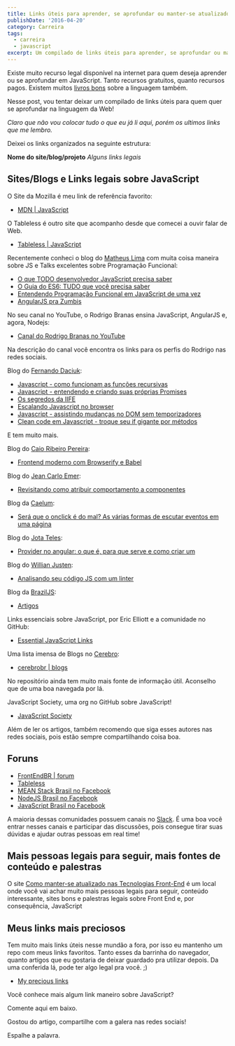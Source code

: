 ```yaml
---
title: Links úteis para aprender, se aprofundar ou manter-se atualizado sobre JavaScript
publishDate: '2016-04-20'
category: Carreira
tags:
  - carreira
  - javascript
excerpt: Um compilado de links úteis para aprender, se aprofundar ou manter-se atualizado sobre JavaScript.
---
```


Existe muito recurso legal disponível na internet para quem deseja aprender ou se aprofundar em JavaScript. Tanto recursos gratuitos, quanto recursos pagos. Existem muitos [livros bons](/posts/Livros-sobre-JavaScript-do-iniciante-ao-avancado-e-ES6/) sobre a linguagem também.

Nesse post, vou tentar deixar um compilado de links úteis para quem quer se aprofundar na linguagem da Web!

_Claro que não vou colocar tudo o que eu já li aqui, porém os ultimos links que me lembro._

Deixei os links organizados na seguinte estrutura:

**Nome do site/blog/projeto**
_Alguns links legais_

## <a name='SitesBlogseLinkslegaissobreJavaScript'></a>Sites/Blogs e Links legais sobre JavaScript

O Site da Mozilla é meu link de referência favorito:

- [MDN | JavaScript](https://developer.mozilla.org/en-US/docs/Web/JavaScript)

O Tableless é outro site que acompanho desde que comecei a ouvir falar de Web.

- [Tableless | JavaScript](https://tableless.com.br/code/javascript/)

Recentemente conheci o blog do [Matheus Lima](https://matheuslima.com/) com muita coisa maneira sobre JS e Talks excelentes sobre Programação Funcional:

- [O que TODO desenvolvedor JavaScript precisa saber](https://medium.com/@matheusml/o-que-todo-desenvolvedor-javascript-precisa-saber-2cc33daedb86#.2cgg4847e)
- [O Guia do ES6: TUDO que você precisa saber](https://medium.com/@matheusml/o-guia-do-es6-tudo-que-voc%C3%AA-precisa-saber-8c287876325f#.7i6fowrsv)
- [Entendendo Programação Funcional em JavaScript de uma vez](https://medium.com/@matheusml/entendendo-programa%C3%A7%C3%A3o-funcional-em-javascript-de-uma-vez-c676489be08b#.yuoqt9vkk)
- [AngularJS pra Zumbis](https://www.youtube.com/user/matheusml90)

No seu canal no YouTube, o Rodrigo Branas ensina JavaScript, AngularJS e, agora, Nodejs:

- [Canal do Rodrigo Branas no YouTube](https://www.youtube.com/user/rodrigobranas)

Na descrição do canal você encontra os links para os perfis do Rodrigo nas redes sociais.

Blog do [Fernando Daciuk](https://blog.da2k.com.br/):

- [Javascript - como funcionam as funções recursivas](https://blog.da2k.com.br/2015/02/27/javascript-como-funcionam-as-funcoes-recursivas/)
- [Javascript - entendendo e criando suas próprias Promises](https://blog.da2k.com.br/2015/03/05/javascript-entendendo-e-criando-suas-proprias-promises/)
- [Os segredos da IIFE](https://blog.da2k.com.br/2015/02/20/os-segredos-da-iife/)
- [Escalando Javascript no browser](https://blog.da2k.com.br/2015/02/13/escalando-javascript-no-browser/)
- [Javascript - assistindo mudanças no DOM sem temporizadores](https://blog.da2k.com.br/2015/02/07/javascript-assistindo-mudancas-no-dom-sem-temporizadores/)
- [Clean code em Javascript - troque seu if gigante por métodos](https://blog.da2k.com.br/2015/01/22/clean-code-em-javascript-troque-seu-if-gigante-por-metodos/)

E tem muito mais.

Blog do [Caio Ribeiro Pereira](https://udgwebdev.com/):

- [Frontend moderno com Browserify e Babel](https://udgwebdev.com/frontend-moderno-com-browserify-e-babel)

Blog do [Jean Carlo Emer](https://jcemer.com/):

- [Revisitando como atribuir comportamento a componentes](https://jcemer.com/revisitando-como-atribuir-comportamento-a-componentes.html)

Blog da [Caelum](https://blog.caelum.com.br/category/web-design/):

- [Será que o onclick é do mal? As várias formas de escutar eventos em uma página](https://blog.caelum.com.br/sera-que-o-onclick-e-do-mal-as-varias-formas-de-ouvir-eventos-em-uma-pagina/)

Blog do [Jota Teles](https://jotateles.com.br/):

- [Provider no angular: o que é, para que serve e como criar um](https://jotateles.com.br/javascript/2016/02/21/provider-angularjs.html)

Blog do [Willian Justen](https://willianjusten.com.br/):

- [Analisando seu código JS com um linter](https://willianjusten.com.br/analisando-seu-codigo-js-com-linter/)

Blog da [BrazilJS](https://braziljs.org):

- [Artigos](https://braziljs.org/#artigos)

Links essenciais sobre JavaScript, por Eric Elliott e a comunidade no GitHub:

- [Essential JavaScript Links](https://github.com/ericelliott/essential-javascript-links#essential-javascript-links)

Uma lista imensa de Blogs no [Cerebro](https://github.com/cerebrobr/):

- [cerebrobr | blogs](https://github.com/cerebrobr/comunidade/blob/master/blogs.md)

No repositório ainda tem muito mais fonte de informação útil. Aconselho que de uma boa navegada por lá.

JavaScript Society, uma org no GitHub sobre JavaScript!

- [JavaScript Society](https://github.com/javascript-society)

Além de ler os artigos, também recomendo que siga esses autores nas redes sociais, pois estão sempre compartilhando coisa boa.

## <a name='Foruns'></a>Foruns

- [FrontEndBR | forum](https://github.com/frontendbr/forum)
- [Tableless](https://forum.tableless.com.br/c/javascript)
- [MEAN Stack Brasil no Facebook](https://www.facebook.com/groups/meanstackbrasil)
- [NodeJS Brasil no Facebook](https://www.facebook.com/groups/nodejsbrasil)
- [JavaScript Brasil no Facebook](https://www.facebook.com/groups/javascriptbrasil)

A maioria dessas comunidades possuem canais no [Slack](https://slack.com/). É uma boa você entrar nesses canais e participar das discussões, pois consegue tirar suas dúvidas e ajudar outras pessoas em real time!

## <a name='Maispessoaslegaisparaseguirmaisfontesdecontedoepalestras'></a>Mais pessoas legais para seguir, mais fontes de conteúdo e palestras

O site [Como manter-se atualizado nas Tecnologias Front-End](https://uptodate.frontendrescue.org/pt/) é um local onde você vai achar muito mais pessoas legais para seguir, conteúdo interessante, sites bons e palestras legais sobre Front End e, por consequência, JavaScript

## <a name='Meuslinksmaispreciosos'></a>Meus links mais preciosos

Tem muito mais links úteis nesse mundão a fora, por isso eu mantenho um repo com meus links favoritos. Tanto esses da barrinha do navegador, quanto artigos que eu gostaria de deixar guardado pra utilizar depois. Da uma conferida lá, pode ter algo legal pra você. ;)

- [My precious links](https://github.com/woliveiras/my-precious-links/)

Você conhece mais algum link maneiro sobre JavaScript?

Comente aqui em baixo.

Gostou do artigo, compartilhe com a galera nas redes sociais!

Espalhe a palavra.
